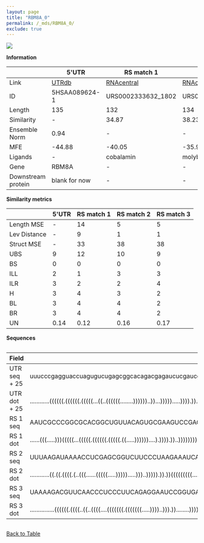 ```yaml
---
layout: page
title: "RBM8A_0"
permalink: /_mds/RBM8A_0/
exclude: true
---
```




![](../../alns_9.28.22/aln_5HSAA089624-1_0.961.png?raw=true)


**Information**

| | 5'UTR       | RS match 1   | RS match 2  | RS match 3 |
| ---- | ----------- | ----------- | ----------- | ----------- |
| Link | <a href="http://utrdb.ba.itb.cnr.it/getutr/5HSAA089624-1/1" target="_blank" rel="noopener noreferrer">UTRdb</a>   | <a href="https://rnacentral.org/rna/URS0002333632/1802" target="_blank" rel="noopener noreferrer">RNAcentral</a>     |<a href="https://rnacentral.org/rna/URS0000D9C937/1797881" target="_blank" rel="noopener noreferrer">RNAcentral</a>  | <a href="https://rnacentral.org/rna/URS0000DABA43/1805133" target="_blank" rel="noopener noreferrer">RNAcentral</a>   |
| ID | 5HSAA089624-1     | URS0002333632_1802     | URS0000D9C937_1797881     | URS0000DABA43_1805133     |
| Length | 135     |  132    | 134   |  134    |
| Similarity | - | 34.87 | 38.23 | 38.23 |
| Ensemble Norm | 0.94 | - | - | - |
| MFE | -44.88 | -40.05 | -35.94 | -45.22 |
| Ligands | - | cobalamin | molybdenum | cobalamin |
| Gene | RBM8A | - | - | - |
| Downstream protein | blank for now    |    -    | -  | - |


**Similarity metrics**

| | 5'UTR       | RS match 1   | RS match 2  | RS match 3 |
| ---- | ----------- | ----------- | ----------- | ----------- |
| Length MSE | - | 14 | 5 | 5 |
| Lev Distance | - | 9 | 1 | 1 |
| Struct MSE | - | 33 | 38 | 38 |
| UBS| 9 | 12 | 10 | 9 |
| BS | 0 | 0 | 0 | 0 |
| ILL | 2 | 1 | 3 | 3 |
| ILR | 3 | 2 | 2 | 4 |
| H | 3 | 4 | 3 | 2 |
| BL | 3 | 4 | 4 | 2 |
| BR | 3 | 4 | 4 | 2 |
| UN | 0.14 | 0.12 | 0.16 | 0.17 |

**Sequences**


<div style="overflow-x:auto;">

<table>
<colgroup>
<col width="30%" />
<col width="70%" />
</colgroup>
<thead>
<tr class="header">
<th>Field</th>
<th>Description</th>
</tr>
</thead>
<tbody>
<tr>
<td markdown="span">UTR seq + 25 </td>
<td markdown="span"> uuucccgagguaccuagugucugagcggcacagacgagaucucgaucgaaggcgagauggcggacgugcuagaucuucacgaggcugggggcgaagauuucgccauggauATGGCGGACGTGCTAGATCTTCACG </td>
</tr>
<tr>
<td markdown="span">UTR dot + 25  </td>
<td markdown="span"> ............((((((.((((((.(((((...((..((((((........))))))..))...))))).....)))).)).))))))((((((...))))))..((((.(((((....))))).)))).....
</td>
</tr>


<tr>
<td markdown="span">RS 1 seq </td>
<td markdown="span"> AAUCGCCCGGCGCACGGCUGUUACAGUGCGAAGUCCGACCAUCAGGGGAAUCCGGUGAGAAGCCGGAACUGACGCGCAACGGUAUGAGGCACCGCCUCGAGUCCGAUCACCUGUAGUCGGGAUGACCGCUGA
</td>
</tr>


<tr>
<td markdown="span">RS 1 dot </td>
<td markdown="span"> ......(((.....)))(((((...(((((.((((((.(((((.((.....))))))....).)))).))..))))))))))..((((((...))))))....((.(((((((....)))).))).))....
</td>
</tr>


<tr>
<td markdown="span">RS 2 seq </td>
<td markdown="span"> UUUAAGAUAAAACCUCGAGCGGUCUUCCCUAAGAAAUCACAUGAAGUGAUGAGAUGGGCUGCCGCCUGUGGGUCAAAUUGGAAACGAUUUGGCCUCCCGACCCCGUCUUGGCAAGAGAUCUCAGGAUCCCCUUG
</td>
</tr>


<tr>
<td markdown="span">RS 2 dot </td>
<td markdown="span"> ............((.((.((((.(..(((......(((((.....))))).....)))..))))).)).))(((((((((....))))))))).(((.((....(((((.....))))).)).)))........
</td>
</tr>


<tr>
<td markdown="span">RS 3 seq </td>
<td markdown="span"> UAAAAGACGUUCAACCCUCCCUUCAGAGGAAUCCGGUGAAAUUCCGGAGCUGCCGCGCAACGGUGAAGUCCCCGCCAAGGGGAAUAAGCCCGGUCGACUGAUGGGAGGAAAUUCCUUCGCGGGAAGGGGAAGAG
</td>
</tr>


<tr>
<td markdown="span">RS 3 dot </td>
<td markdown="span"> ...............((((((.((((..((..((((....(((((((.(((((((.....))))..))).))........)))))....))))))..)))).))))))...(((((((....))))))).....
</td>
</tr>

</tbody>
</table>


</div>


[Back to Table](../../display)

